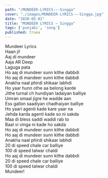 ```yaml
---
path: "/MUNDEER-LYRICS-–-Singga"
cover: "./images/MUNDEER-LYRICS-–-Singga.jpg"
date: "2020-02-01"
title: "MUNDEER LYRICS – Singga"
tags: ['punjabi', 'song']
published: truea
---
```

  
Mundeer Lyrics  
Haan ji!  
Aaj di mundeer  
Aaja AR Deep  
Laguga pata  
Ho aaj di mundeer sunn kithe dabbdi  
Ho aaj di mandeer sunn kithe dabbdi  
Anakha naal phirdi shikaar labhdi  
Ho yaar hunn othe aa belong karde  
Jithe turnal ch hundiyan ladaiyan balliye  
Umran smaal jigre he wadde aan  
Ess gallon saadiyan chadhaiyan balliye  
Ho yaari agenti kade kare yaar na  
Jehda karda agenti kade so ni sakda  
Maa di bless saddi waddi rab to  
Baal vi vinga ni kade ho sakda  
Ho aaj di mundeer sunn kithe dabbdi  
Ho aaj di mundeer sunn kithe dabbdi  
Anakha naal phirdi shikaar labhdi  
20 di speed chale car balliye  
100 di speed talwar chaldi  
Ho aaj di mundeer sunn kithe dabbdi  
20 di speed chale car balliye  
100 di speed talwar chaldi  
Mundeer!  
